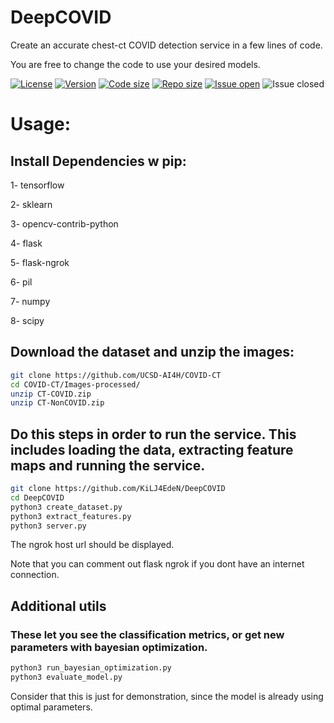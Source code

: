 # DeepCOVID
Create an accurate chest-ct COVID detection service in a few lines of code.

You are free to change the code to use your desired models.


[![License](https://img.shields.io/github/license/KiLJ4EdeN/DeepCOVID)](https://img.shields.io/github/license/KiLJ4EdeN/DeepCOVID) [![Version](https://img.shields.io/github/v/tag/KiLJ4EdeN/DeepCOVID)](https://img.shields.io/github/v/tag/KiLJ4EdeN/DeepCOVID) [![Code size](https://img.shields.io/github/languages/code-size/KiLJ4EdeN/DeepCOVID)](https://img.shields.io/github/languages/code-size/KiLJ4EdeN/DeepCOVID) [![Repo size](https://img.shields.io/github/repo-size/KiLJ4EdeN/DeepCOVID)](https://img.shields.io/github/repo-size/KiLJ4EdeN/DeepCOVID) [![Issue open](https://img.shields.io/github/issues/KiLJ4EdeN/DeepCOVID)](https://img.shields.io/github/issues/KiLJ4EdeN/DeepCOVID)
![Issue closed](https://img.shields.io/github/issues-closed/KiLJ4EdeN/DeepCOVID)


# Usage:
## Install Dependencies w pip:

1- tensorflow

2- sklearn

3- opencv-contrib-python

4- flask

5- flask-ngrok

6- pil

7- numpy

8- scipy

## Download the dataset and unzip the images:
```bash
git clone https://github.com/UCSD-AI4H/COVID-CT
cd COVID-CT/Images-processed/
unzip CT-COVID.zip
unzip CT-NonCOVID.zip
```


## Do this steps in order to run the service. This includes loading the data, extracting feature maps and running the service.

```bash
git clone https://github.com/KiLJ4EdeN/DeepCOVID
cd DeepCOVID
python3 create_dataset.py
python3 extract_features.py
python3 server.py
```
The ngrok host url should be displayed.

Note that you can comment out flask ngrok if you dont have an internet connection.


## Additional utils
### These let you see the classification metrics, or get new parameters with bayesian optimization.
```bash
python3 run_bayesian_optimization.py
python3 evaluate_model.py
```
Consider that this is just for demonstration, since the model is already using optimal parameters.
